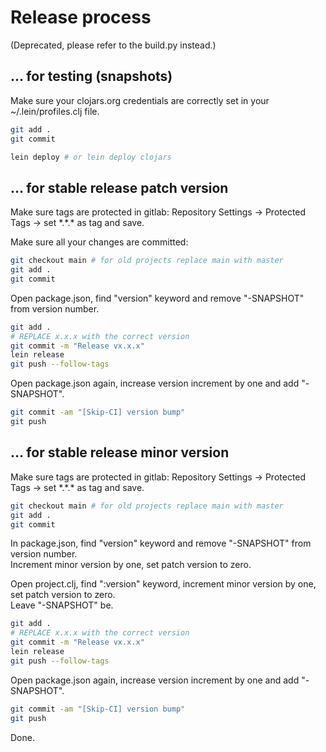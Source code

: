 # Release process 

(Deprecated, please refer to the build.py instead.)

## ... for testing (snapshots)

Make sure your clojars.org credentials are correctly set in your ~/.lein/profiles.clj file.

``` bash
git add .
git commit
```

``` bash
lein deploy # or lein deploy clojars
```

## ... for stable release patch version

Make sure tags are protected in gitlab:
Repository Settings -> Protected Tags -> set \*.\*.\* as tag and save.

Make sure all your changes are committed:
``` bash
git checkout main # for old projects replace main with master
git add .
git commit   
```

Open package.json, find "version" keyword and remove "-SNAPSHOT" from version number.

``` bash
git add .
# REPLACE x.x.x with the correct version
git commit -m "Release vx.x.x"
lein release
git push --follow-tags
```

Open package.json again, increase version increment by one and add "-SNAPSHOT".

``` bash
git commit -am "[Skip-CI] version bump"
git push
```

## ... for stable release minor version

Make sure tags are protected in gitlab:
Repository Settings -> Protected Tags -> set \*.\*.\* as tag and save.

``` bash
git checkout main # for old projects replace main with master
git add .
git commit 
```

In package.json, find "version" keyword and remove "-SNAPSHOT" from version number.  
Increment minor version by one, set patch version to zero.  

Open project.clj, find ":version" keyword, increment minor version by one, set patch version to zero.  
Leave "-SNAPSHOT" be.  

``` bash
git add .
# REPLACE x.x.x with the correct version
git commit -m "Release vx.x.x"
lein release
git push --follow-tags
```

Open package.json again, increase version increment by one and add "-SNAPSHOT".

``` bash
git commit -am "[Skip-CI] version bump"
git push
```

Done.
